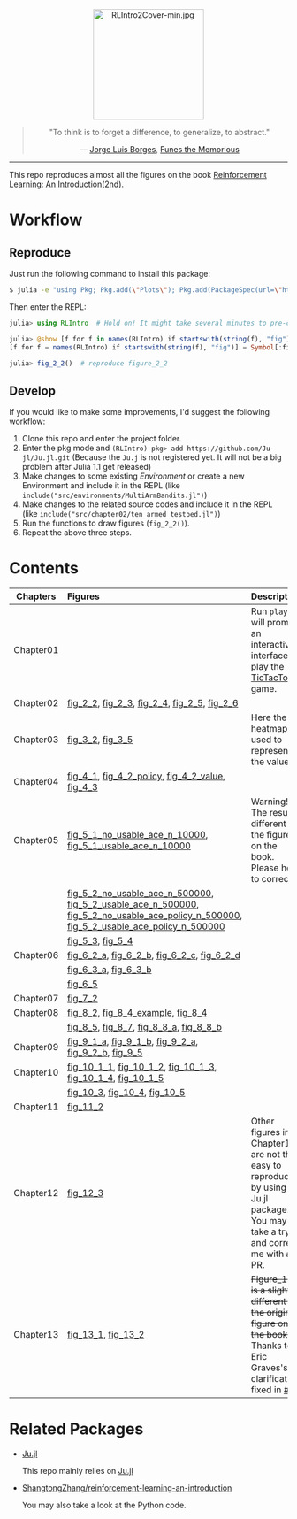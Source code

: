 <div align="center"> 
<a href="http://incompleteideas.net/book/the-book-2nd.html">
<img src="https://tianjun.me/static/site_resources/img/RLIntro2Cover-min.jpg" alt="RLIntro2Cover-min.jpg" title="RLIntro" width="200"/> 
</a>
<blockquote> 
<p> "To think is to forget a difference, to generalize, to abstract."</p>
<p>― <a href="https://en.wikipedia.org/wiki/Jorge_Luis_Borges">Jorge Luis Borges</a>, <a href="https://en.wikipedia.org/wiki/Funes_the_Memorious">Funes the Memorious</a></p>
</blockquote>
</div>

<hr>

This repo reproduces almost all the figures on the book [Reinforcement Learning: An Introduction(2nd)](http://incompleteideas.net/book/the-book-2nd.html).

# Workflow

## Reproduce

Just run the following command to install this package:

```bash
$ julia -e "using Pkg; Pkg.add(\"Plots\"); Pkg.add(PackageSpec(url=\"https://github.com/Ju-jl/Ju.jl.git\")); Pkg.add(PackageSpec(url=\"https://github.com/Ju-jl/ReinforcementLearningAnIntroduction.jl\"));"
```

Then enter the REPL:

```julia
julia> using RLIntro  # Hold on! It might take several minutes to pre-compile

julia> @show [f for f in names(RLIntro) if startswith(string(f), "fig")];  # list all the functions to reproduce corresponding figures
[f for f = names(RLIntro) if startswith(string(f), "fig")] = Symbol[:fig_10_1, :fig_10_2, :fig_10_3, :fig_10_4, :fig_10_5, :fig_11_2, :fig_12_3, :fig_13_1, :fig_13_2, :fig_2_1, :fig_2_2, :fig_2_3, :fig_2_4, :fig_2_5, :fig_2_6, :fig_3_2, :fig_3_5, :fig_4_1, :fig_4_2, :fig_4_3, :fig_5_1, :fig_5_2, :fig_5_3, :fig_5_4, :fig_6_2_a, :fig_6_2_b, :fig_6_2_c, :fig_6_2_d, :fig_6_3_a, :fig_6_3_b, :fig_6_5, :fig_7_2, :fig_8_2, :fig_8_4, :fig_8_4_example, :fig_8_5, :fig_8_7, :fig_8_8, :fig_9_1, :fig_9_10, :fig_9_2_a, :fig_9_2_b, :fig_9_5]

julia> fig_2_2()  # reproduce figure_2_2
```

## Develop

If you would like to make some improvements, I'd suggest the following workflow:

1. Clone this repo and enter the project folder.
1. Enter the pkg mode and `(RLIntro) pkg> add https://github.com/Ju-jl/Ju.jl.git` (Because the `Ju.j` is not registered yet. It will not be a big problem after Julia 1.1 get released)
1. Make changes to some existing *Environment* or create a new Environment and include it in the REPL (like `include("src/environments/MultiArmBandits.jl")`)
1. Make changes to the related source codes and include it in the REPL (like `include("src/chapter02/ten_armed_testbed.jl")`)
1. Run the functions to draw figures (`fig_2_2()`).
1. Repeat the above three steps.

# Contents

| Chapters | Figures | Description |
|---|:--      | :-- |
| Chapter01 |  | Run `play()` will prompt an interactive interface to play the [TicTacToe](https://en.wikipedia.org/wiki/Tic-tac-toe) game. |
| Chapter02 | [fig_2_2](https://raw.githubusercontent.com/Ju-jl/ReinforcementLearningAnIntroduction.jl/master/docs/src/assets/figures/figure_2_2.png), [fig_2_3](https://raw.githubusercontent.com/Ju-jl/ReinforcementLearningAnIntroduction.jl/master/docs/src/assets/figures/figure_2_3.png), [fig_2_4](https://raw.githubusercontent.com/Ju-jl/ReinforcementLearningAnIntroduction.jl/master/docs/src/assets/figures/figure_2_4.png), [fig_2_5](https://raw.githubusercontent.com/Ju-jl/ReinforcementLearningAnIntroduction.jl/master/docs/src/assets/figures/figure_2_5.png), [fig_2_6](https://raw.githubusercontent.com/Ju-jl/ReinforcementLearningAnIntroduction.jl/master/docs/src/assets/figures/figure_2_6.png) | |
| Chapter03 | [fig_3_2](https://raw.githubusercontent.com/Ju-jl/ReinforcementLearningAnIntroduction.jl/master/docs/src/assets/figures/figure_3_2.png), [fig_3_5](https://raw.githubusercontent.com/Ju-jl/ReinforcementLearningAnIntroduction.jl/master/docs/src/assets/figures/figure_3_5.png)| Here the heatmap is used to represent the value|
| Chapter04 | [fig_4_1](https://raw.githubusercontent.com/Ju-jl/ReinforcementLearningAnIntroduction.jl/master/docs/src/assets/figures/figure_4_1.png), [fig_4_2_policy](https://raw.githubusercontent.com/Ju-jl/ReinforcementLearningAnIntroduction.jl/master/docs/src/assets/figures/figure_4_2_policy.png), [fig_4_2_value](https://raw.githubusercontent.com/Ju-jl/ReinforcementLearningAnIntroduction.jl/master/docs/src/assets/figures/figure_4_2_value.png), [fig_4_3](https://raw.githubusercontent.com/Ju-jl/ReinforcementLearningAnIntroduction.jl/master/docs/src/assets/figures/figure_4_3.png)| |
| Chapter05 | [fig_5_1_no_usable_ace_n_10000](https://raw.githubusercontent.com/Ju-jl/ReinforcementLearningAnIntroduction.jl/master/docs/src/assets/figures/figure_5_1_no_usable_ace_n_10000.png), [fig_5_1_usable_ace_n_10000](https://raw.githubusercontent.com/Ju-jl/ReinforcementLearningAnIntroduction.jl/master/docs/src/assets/figures/figure_5_1_usable_ace_n_10000.png) | Warning!!! The result is different to the figures on the book. Please help to correct it.|
| | [fig_5_2_no_usable_ace_n_500000](https://raw.githubusercontent.com/Ju-jl/ReinforcementLearningAnIntroduction.jl/master/docs/src/assets/figures/figure_5_2_no_usable_ace_n_500000.png), [fig_5_2_usable_ace_n_500000](https://raw.githubusercontent.com/Ju-jl/ReinforcementLearningAnIntroduction.jl/master/docs/src/assets/figures/figure_5_2_usable_ace_n_500000.png), [fig_5_2_no_usable_ace_policy_n_500000](https://raw.githubusercontent.com/Ju-jl/ReinforcementLearningAnIntroduction.jl/master/docs/src/assets/figures/figure_5_2_no_usable_ace_policy_n_500000.png), [fig_5_2_usable_ace_policy_n_500000](https://raw.githubusercontent.com/Ju-jl/ReinforcementLearningAnIntroduction.jl/master/docs/src/assets/figures/figure_5_2_usable_ace_policy_n_500000.png) | |
| | [fig_5_3](https://raw.githubusercontent.com/Ju-jl/ReinforcementLearningAnIntroduction.jl/master/docs/src/assets/figures/figure_5_3.png), [fig_5_4](https://raw.githubusercontent.com/Ju-jl/ReinforcementLearningAnIntroduction.jl/master/docs/src/assets/figures/figure_5_4.png)| |
| Chapter06 | [fig_6_2_a](https://raw.githubusercontent.com/Ju-jl/ReinforcementLearningAnIntroduction.jl/master/docs/src/assets/figures/figure_6_2_a.png), [fig_6_2_b](https://raw.githubusercontent.com/Ju-jl/ReinforcementLearningAnIntroduction.jl/master/docs/src/assets/figures/figure_6_2_b.png), [fig_6_2_c](https://raw.githubusercontent.com/Ju-jl/ReinforcementLearningAnIntroduction.jl/master/docs/src/assets/figures/figure_6_2_c.png), [fig_6_2_d](https://raw.githubusercontent.com/Ju-jl/ReinforcementLearningAnIntroduction.jl/master/docs/src/assets/figures/figure_6_2_d.png) | |
| | [fig_6_3_a](https://raw.githubusercontent.com/Ju-jl/ReinforcementLearningAnIntroduction.jl/master/docs/src/assets/figures/figure_6_3_a.png), [fig_6_3_b](https://raw.githubusercontent.com/Ju-jl/ReinforcementLearningAnIntroduction.jl/master/docs/src/assets/figures/figure_6_3_b.png) | |
| | [fig_6_5](https://raw.githubusercontent.com/Ju-jl/ReinforcementLearningAnIntroduction.jl/master/docs/src/assets/figures/figure_6_5.png) | |
| Chapter07 | [fig_7_2](https://raw.githubusercontent.com/Ju-jl/ReinforcementLearningAnIntroduction.jl/master/docs/src/assets/figures/figure_7_2.png) | |
| Chapter08 | [fig_8_2](https://raw.githubusercontent.com/Ju-jl/ReinforcementLearningAnIntroduction.jl/master/docs/src/assets/figures/figure_8_2.png), [fig_8_4_example](https://raw.githubusercontent.com/Ju-jl/ReinforcementLearningAnIntroduction.jl/master/docs/src/assets/figures/figure_8_4_example.png), [fig_8_4](https://raw.githubusercontent.com/Ju-jl/ReinforcementLearningAnIntroduction.jl/master/docs/src/assets/figures/figure_8_4.png) | |
| | [fig_8_5](https://raw.githubusercontent.com/Ju-jl/ReinforcementLearningAnIntroduction.jl/master/docs/src/assets/figures/figure_8_5.png), [fig_8_7](https://raw.githubusercontent.com/Ju-jl/ReinforcementLearningAnIntroduction.jl/master/docs/src/assets/figures/figure_8_7.png), [fig_8_8_a](https://raw.githubusercontent.com/Ju-jl/ReinforcementLearningAnIntroduction.jl/master/docs/src/assets/figures/figure_8_8_a.png), [fig_8_8_b](https://raw.githubusercontent.com/Ju-jl/ReinforcementLearningAnIntroduction.jl/master/docs/src/assets/figures/figure_8_8_b.png) | |
| Chapter09 | [fig_9_1_a](https://raw.githubusercontent.com/Ju-jl/ReinforcementLearningAnIntroduction.jl/master/docs/src/assets/figures/figure_9_1_a.png), [fig_9_1_b](https://raw.githubusercontent.com/Ju-jl/ReinforcementLearningAnIntroduction.jl/master/docs/src/assets/figures/figure_9_1_b.png), [fig_9_2_a](https://raw.githubusercontent.com/Ju-jl/ReinforcementLearningAnIntroduction.jl/master/docs/src/assets/figures/figure_9_2_a.png), [fig_9_2_b](https://raw.githubusercontent.com/Ju-jl/ReinforcementLearningAnIntroduction.jl/master/docs/src/assets/figures/figure_9_2_b.png), [fig_9_5](https://raw.githubusercontent.com/Ju-jl/ReinforcementLearningAnIntroduction.jl/master/docs/src/assets/figures/figure_9_5.png)| |
| Chapter10 | [fig_10_1_1](https://raw.githubusercontent.com/Ju-jl/ReinforcementLearningAnIntroduction.jl/master/docs/src/assets/figures/figure_10_1_1.png), [fig_10_1_2](https://raw.githubusercontent.com/Ju-jl/ReinforcementLearningAnIntroduction.jl/master/docs/src/assets/figures/figure_10_1_2.png), [fig_10_1_3](https://raw.githubusercontent.com/Ju-jl/ReinforcementLearningAnIntroduction.jl/master/docs/src/assets/figures/figure_10_1_3.png), [fig_10_1_4](https://raw.githubusercontent.com/Ju-jl/ReinforcementLearningAnIntroduction.jl/master/docs/src/assets/figures/figure_10_1_4.png), [fig_10_1_5](https://raw.githubusercontent.com/Ju-jl/ReinforcementLearningAnIntroduction.jl/master/docs/src/assets/figures/figure_10_1_5.png) | |
| | [fig_10_3](https://raw.githubusercontent.com/Ju-jl/ReinforcementLearningAnIntroduction.jl/master/docs/src/assets/figures/figure_10_3.png), [fig_10_4](https://raw.githubusercontent.com/Ju-jl/ReinforcementLearningAnIntroduction.jl/master/docs/src/assets/figures/figure_10_4.png), [fig_10_5](https://raw.githubusercontent.com/Ju-jl/ReinforcementLearningAnIntroduction.jl/master/docs/src/assets/figures/figure_10_5.png)| |
|Chapter11 | [fig_11_2](https://raw.githubusercontent.com/Ju-jl/ReinforcementLearningAnIntroduction.jl/master/docs/src/assets/figures/figure_11_2.png) | |
|Chapter12 | [fig_12_3](https://raw.githubusercontent.com/Ju-jl/ReinforcementLearningAnIntroduction.jl/master/docs/src/assets/figures/figure_12_3.png)| Other figures in Chapter12 are not that easy to reproduce by using the Ju.jl package. You may take a try and correct me with a PR.|
| Chapter13 | [fig_13_1](https://raw.githubusercontent.com/Ju-jl/ReinforcementLearningAnIntroduction.jl/master/docs/src/assets/figures/figure_13_1.png), [fig_13_2](https://raw.githubusercontent.com/Ju-jl/ReinforcementLearningAnIntroduction.jl/master/docs/src/assets/figures/figure_13_2.png) | ~~Figure_13_2 is a slightly different to the original figure on the book.~~ Thanks to Eric Graves's clarification, fixed in [#3](https://github.com/Ju-jl/ReinforcementLearningAnIntroduction.jl/pull/3)|

# Related Packages

- [Ju.jl](https://github.com/Ju-jl/Ju.jl)

    This repo mainly relies on [Ju.jl](https://github.com/Ju-jl/Ju.jl)
- [ShangtongZhang/reinforcement-learning-an-introduction](https://github.com/ShangtongZhang/reinforcement-learning-an-introduction)

    You may also take a look at the Python code.